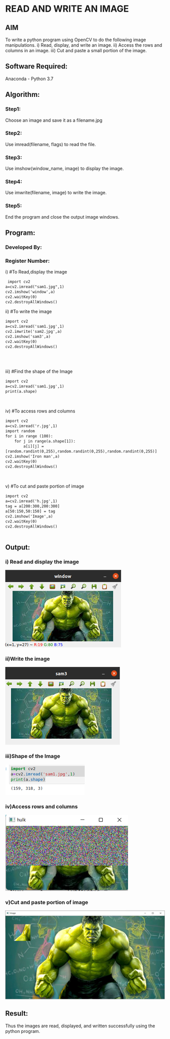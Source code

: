 # READ AND WRITE AN IMAGE
## AIM
To write a python program using OpenCV to do the following image manipulations.
i) Read, display, and write an image.
ii) Access the rows and columns in an image.
iii) Cut and paste a small portion of the image.

## Software Required:
Anaconda - Python 3.7
## Algorithm:
### Step1:
Choose an image and save it as a filename.jpg
### Step2:
Use imread(filename, flags) to read the file.
### Step3:
Use imshow(window_name, image) to display the image.
### Step4:
Use imwrite(filename, image) to write the image.
### Step5:
End the program and close the output image windows.
## Program:
### Developed By:
### Register Number: 
i) #To Read,display the image
```
 import cv2
a=cv2.imread("sam1.jpg",1)
cv2.imshow('window',a)
cv2.waitKey(0)
cv2.destroyAllWindows()
```
ii) #To write the image
```
import cv2
a=cv2.imread('sam1.jpg',1)
cv2.imwrite('sam2.jpg',a)
cv2.imshow('sam3',a)
cv2.waitKey(0)
cv2.destroyAllWindows()




```
iii) #Find the shape of the Image
```
import cv2
a=cv2.imread('sam1.jpg',1)
print(a.shape)



```
iv) #To access rows and columns
```
import cv2
a=cv2.imread('r.jpg',1)
import random
for i in range (100):
    for j in range(a.shape[1]):
        a[i][j] = [random.randint(0,255),random.randint(0,255),random.randint(0,255)]
cv2.imshow('Iron man',a)
cv2.waitKey(0)
cv2.destroyAllWindows()



```
v) #To cut and paste portion of image
```
import cv2
a=cv2.imread('h.jpg',1)
tag = a[200:300,200:300]
a[50:150,50:150] = tag
cv2.imshow('Image',a)
cv2.waitKey(0)
cv2.destroyAllWindows()


```

## Output:

### i) Read and display the image
![GitHub Logo](1.png)

### ii)Write the image
![GitHub Logo](2.png)

### iii)Shape of the Image
![GitHub Logo](3.png)


### iv)Access rows and columns
![GitHub Logo](4.png)
### v)Cut and paste portion of image
![GitHub Logo](5.png)
## Result:
Thus the images are read, displayed, and written successfully using the python program.


